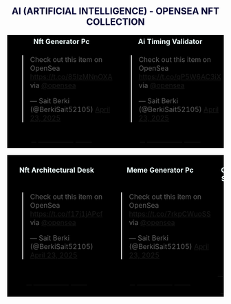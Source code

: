 <h2><center><font color="000033"> AI (ARTIFICIAL INTELLIGENCE) - OPENSEA NFT COLLECTION </font></center></h2>

<table style="width:100%;text-align:left;border-collapse:collapse;background-color:#000000;">
 <tr style="background-color:yellowgreen;color:#000000;">
</tr>
   
   <tr>
    <th style="width:25%"><font color="#F0FFFF"><center>Nft Generator Pc</center></font></th>
    <th style="width:25%"><font color="#F0FFFF"><center>Ai Timing Validator</center></font></th>
    <th style="width:25%"><font color="#F0FFFF"><center>Ai Computer Startup Pc</center></font></th>
  </tr>
   
     
  <tr>
  <td style="height:50px"><blockquote class="twitter-tweet" data-theme="dark"><p lang="en" dir="ltr">Check out this item on OpenSea <a href="https://t.co/85IzMNnOXA">https://t.co/85IzMNnOXA</a> via <a href="https://twitter.com/opensea?ref_src=twsrc%5Etfw">@opensea</a></p>&mdash; Sait Berki (@BerkiSait52105) <a href="https://twitter.com/BerkiSait52105/status/1914972881060036820?ref_src=twsrc%5Etfw">April 23, 2025</a></blockquote> <script async src="https://platform.twitter.com/widgets.js" charset="utf-8"></script>
 </td>
    
  <td style="height:50px"><blockquote class="twitter-tweet" data-theme="dark"><p lang="en" dir="ltr">Check out this item on OpenSea <a href="https://t.co/qP5W6AC3iX">https://t.co/qP5W6AC3iX</a> via <a href="https://twitter.com/opensea?ref_src=twsrc%5Etfw">@opensea</a></p>&mdash; Sait Berki (@BerkiSait52105) <a href="https://twitter.com/BerkiSait52105/status/1914997585997140132?ref_src=twsrc%5Etfw">April 23, 2025</a></blockquote> <script async src="https://platform.twitter.com/widgets.js" charset="utf-8"></script>
  </td>
    
  <td style="height:50px"><blockquote class="twitter-tweet" data-theme="dark"><p lang="en" dir="ltr">Check out this item on OpenSea <a href="https://t.co/8Ys0r4Tqus">https://t.co/8Ys0r4Tqus</a> via <a href="https://twitter.com/opensea?ref_src=twsrc%5Etfw">@opensea</a></p>&mdash; Sait Berki (@BerkiSait52105) <a href="https://twitter.com/BerkiSait52105/status/1914977865201856899?ref_src=twsrc%5Etfw">April 23, 2025</a></blockquote> <script async src="https://platform.twitter.com/widgets.js" charset="utf-8"></script>
  </td>   
</tr>

  <tr>
    <td style="height:40px"><a href=" https://opensea.io/Opraks" target="_blank"><font color="#000000"><center>Opensea - Opraks</center></font></a></td>
    <td style="height:40px"><a href=" https://opensea.io/Opraks" target="_blank"><font color="#000000"><center>Opensea - Opraks</center></font></a></td>
    <td style="height:40px"><a href=" https://opensea.io/Opraks" target="_blank"><font color="#000000"><center>Buy Now - 0,01ETH $17,96</center></font></a></td>
  </tr>
  
</table>


<table style="width:100%;text-align:left;border-collapse:collapse;background-color:#000000;">
	<tr style="background-color:yellowgreen;color:#FFFAFA;">
</tr>		
  <tr>
    <th style="width:25%"><font color="#F0FFFF"><center>Nft Architectural Desk</center></font></th>
    <th style="width:25%"><font color="#F0FFFF"><center>Meme Generator Pc</center></font></th>
    <th style="width:25%"><font color="#F0FFFF"><center>Nft Create Studio</center></font></th>
  </tr>

  <tr>
   <td style="height:50px"><blockquote class="twitter-tweet" data-theme="dark"><p lang="en" dir="ltr">Check out this item on OpenSea <a href="https://t.co/f17j1jAPcf">https://t.co/f17j1jAPcf</a> via <a href="https://twitter.com/opensea?ref_src=twsrc%5Etfw">@opensea</a></p>&mdash; Sait Berki (@BerkiSait52105) <a href="https://twitter.com/BerkiSait52105/status/1914978522365313480?ref_src=twsrc%5Etfw">April 23, 2025</a></blockquote> <script async src="https://platform.twitter.com/widgets.js" charset="utf-8"></script>
 </td>
    
  <td style="height:50px"><blockquote class="twitter-tweet" data-theme="dark"><p lang="en" dir="ltr">Check out this item on OpenSea <a href="https://t.co/7rkpCWuoSS">https://t.co/7rkpCWuoSS</a> via <a href="https://twitter.com/opensea?ref_src=twsrc%5Etfw">@opensea</a></p>&mdash; Sait Berki (@BerkiSait52105) <a href="https://twitter.com/BerkiSait52105/status/1914978852624834698?ref_src=twsrc%5Etfw">April 23, 2025</a></blockquote> <script async src="https://platform.twitter.com/widgets.js" charset="utf-8"></script>
 </td>

  <td style="height:50px">
    
  </td>
  
</tr>
 
  <tr>
    <td style="height:40px"><a href=" https://opensea.io/Opraks" target="_blank"><font color="#000000"><center>Opensea - Opraks</center></font></a></td>
    <td style="height:40px"><a href=" https://opensea.io/Opraks" target="_blank"><font color="#000000"><center>Opensea - Opraks</center></font></a></td>
    <td style="height:40px"><a href=" https://opensea.io/Opraks" target="_blank"><font color="#000000"><center>Opensea - Opraks</center></font></a></td>
  </tr>
  
</table>
